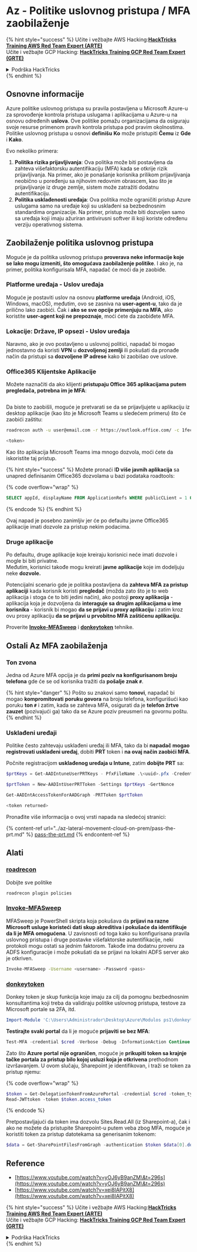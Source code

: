 # Az - Politike uslovnog pristupa / MFA zaobilaženje

{% hint style="success" %}
Učite i vežbajte AWS Hacking:<img src="../../../.gitbook/assets/image (1) (1).png" alt="" data-size="line">[**HackTricks Training AWS Red Team Expert (ARTE)**](https://training.hacktricks.xyz/courses/arte)<img src="../../../.gitbook/assets/image (1) (1).png" alt="" data-size="line">\
Učite i vežbajte GCP Hacking: <img src="../../../.gitbook/assets/image (2).png" alt="" data-size="line">[**HackTricks Training GCP Red Team Expert (GRTE)**<img src="../../../.gitbook/assets/image (2).png" alt="" data-size="line">](https://training.hacktricks.xyz/courses/grte)

<details>

<summary>Podrška HackTricks</summary>

* Proverite [**planove pretplate**](https://github.com/sponsors/carlospolop)!
* **Pridružite se** 💬 [**Discord grupi**](https://discord.gg/hRep4RUj7f) ili [**telegram grupi**](https://t.me/peass) ili **pratite** nas na **Twitteru** 🐦 [**@hacktricks\_live**](https://twitter.com/hacktricks\_live)**.**
* **Podelite hakerske trikove slanjem PR-ova na** [**HackTricks**](https://github.com/carlospolop/hacktricks) i [**HackTricks Cloud**](https://github.com/carlospolop/hacktricks-cloud) github repozitorijume.

</details>
{% endhint %}

## Osnovne informacije

Azure politike uslovnog pristupa su pravila postavljena u Microsoft Azure-u za sprovođenje kontrola pristupa uslugama i aplikacijama u Azure-u na osnovu određenih **uslova**. Ove politike pomažu organizacijama da osiguraju svoje resurse primenom pravih kontrola pristupa pod pravim okolnostima.\
Politike uslovnog pristupa u osnovi **definišu** **Ko** može pristupiti **Čemu** iz **Gde** i **Kako**.

Evo nekoliko primera:

1. **Politika rizika prijavljivanja**: Ova politika može biti postavljena da zahteva višefaktorsku autentifikaciju (MFA) kada se otkrije rizik prijavljivanja. Na primer, ako je ponašanje korisnika prilikom prijavljivanja neobično u poređenju sa njihovim redovnim obrascem, kao što je prijavljivanje iz druge zemlje, sistem može zatražiti dodatnu autentifikaciju.
2. **Politika usklađenosti uređaja**: Ova politika može ograničiti pristup Azure uslugama samo na uređaje koji su usklađeni sa bezbednosnim standardima organizacije. Na primer, pristup može biti dozvoljen samo sa uređaja koji imaju ažuriran antivirusni softver ili koji koriste određenu verziju operativnog sistema.

## Zaobilaženje politika uslovnog pristupa

Moguće je da politika uslovnog pristupa **proverava neke informacije koje se lako mogu izmeniti, što omogućava zaobilaženje politike**. I ako je, na primer, politika konfigurisala MFA, napadač će moći da je zaobiđe.

### Platforme uređaja - Uslov uređaja

Moguće je postaviti uslov na osnovu **platforme uređaja** (Android, iOS, Windows, macOS), međutim, ovo se zasniva na **user-agent-u**, tako da je prilično lako zaobići. Čak i **ako se sve opcije primenjuju na MFA**, ako koristite **user-agent koji ne prepoznaje**, moći ćete da zaobiđete MFA.

### Lokacije: Države, IP opsezi - Uslov uređaja

Naravno, ako je ovo postavljeno u uslovnoj politici, napadač bi mogao jednostavno da koristi **VPN** u **dozvoljenoj zemlji** ili pokušati da pronađe način da pristupi sa **dozvoljene IP adrese** kako bi zaobišao ove uslove.

### Office365 Klijentske Aplikacije

Možete naznačiti da ako klijenti **pristupaju Office 365 aplikacijama putem pregledača, potrebna im je MFA**:

<figure><img src="../../../.gitbook/assets/image (318).png" alt=""><figcaption></figcaption></figure>

Da biste to zaobišli, moguće je pretvarati se da se prijavljujete u aplikaciju iz desktop aplikacije (kao što je Microsoft Teams u sledećem primeru) što će zaobići zaštitu:
```bash
roadrecon auth -u user@email.com -r https://outlook.office.com/ -c 1fec8e78-bce4-4aaf-ab1b-5451cc387264 --tokrns-stdout

<token>
```
Kao što aplikacija Microsoft Teams ima mnogo dozvola, moći ćete da iskoristite taj pristup.

{% hint style="success" %}
Možete pronaći I**D više javnih aplikacija** sa unapred definisanim Office365 dozvolama u bazi podataka roadtools:

{% code overflow="wrap" %}
```sql
SELECT appId, displayName FROM ApplicationRefs WHERE publicCLient = 1 ORDER BY displayName ASC
```
{% endcode %}
{% endhint %}

Ovaj napad je posebno zanimljiv jer će po defaultu javne Office365 aplikacije imati dozvole za pristup nekim podacima.

### Druge aplikacije

Po defaultu, druge aplikacije koje kreiraju korisnici neće imati dozvole i mogle bi biti privatne.\
Međutim, korisnici takođe mogu kreirati **javne** **aplikacije** koje im dodeljuju neke **dozvole.**

Potencijalni scenario gde je politika postavljena da **zahteva MFA za pristup aplikaciji** kada korisnik koristi **pregledač** (možda zato što je to web aplikacija i stoga će to biti jedini način), ako postoji **proxy aplikacija** - aplikacija koja je dozvoljena da **interaguje sa drugim aplikacijama u ime korisnika** - korisnik bi mogao **da se prijavi u proxy aplikaciju** i zatim kroz ovu proxy aplikaciju **da se prijavi u prvobitno MFA zaštićenu aplikaciju**.

Proverite [**Invoke-MFASweep**](az-conditional-access-policies-mfa-bypass.md#invoke-mfasweep) i [**donkeytoken**](az-conditional-access-policies-mfa-bypass.md#donkeytoken) tehnike.

## Ostali Az MFA zaobilaženja

### Ton zvona

Jedna od Azure MFA opcija je da **primi poziv na konfigurisanom broju telefona** gde će se od korisnika tražiti da **pošalje znak `#`**.

{% hint style="danger" %}
Pošto su znakovi samo **tonovi**, napadač bi mogao **kompromitovati** **poruku govora** na broju telefona, konfigurišući kao poruku **ton `#`** i zatim, kada se zahteva MFA, osigurati da je **telefon žrtve zauzet** (pozivajući ga) tako da se Azure poziv preusmeri na govornu poštu.
{% endhint %}

### Usklađeni uređaji

Politike često zahtevaju usklađeni uređaj ili MFA, tako da bi **napadač mogao registrovati usklađeni uređaj**, dobiti **PRT** token i **na ovaj način zaobići MFA**.

Počnite registracijom **usklađenog uređaja u Intune**, zatim **dobijte PRT** sa:
```powershell
$prtKeys = Get-AADIntuneUserPRTKeys - PfxFileName .\<uuid>.pfx -Credentials $credentials

$prtToken = New-AADIntUserPRTToken -Settings $prtKeys -GertNonce

Get-AADIntAccessTokenForAADGraph -PRTToken $prtToken

<token returned>
```
Pronađite više informacija o ovoj vrsti napada na sledećoj stranici:

{% content-ref url="../az-lateral-movement-cloud-on-prem/pass-the-prt.md" %}
[pass-the-prt.md](../az-lateral-movement-cloud-on-prem/pass-the-prt.md)
{% endcontent-ref %}

## Alati

### [roadrecon](https://github.com/dirkjanm/ROADtools)

Dobijte sve politike
```bash
roadrecon plugin policies
```
### [Invoke-MFASweep](https://github.com/dafthack/MFASweep)

MFASweep je PowerShell skripta koja pokušava da **prijavi na razne Microsoft usluge koristeći dati skup akreditiva i pokušaće da identifikuje da li je MFA omogućena**. U zavisnosti od toga kako su konfigurisana pravila uslovnog pristupa i druge postavke višefaktorske autentifikacije, neki protokoli mogu ostati sa jednim faktorom. Takođe ima dodatnu proveru za ADFS konfiguracije i može pokušati da se prijavi na lokalni ADFS server ako je otkriven.
```bash
Invoke-MFASweep -Username <username> -Password <pass>
```
### [donkeytoken](https://github.com/silverhack/donkeytoken)

Donkey token je skup funkcija koje imaju za cilj da pomognu bezbednosnim konsultantima koji treba da validiraju politike uslovnog pristupa, testove za Microsoft portale sa 2FA, itd.
```powershell
Import-Module 'C:\Users\Administrador\Desktop\Azure\Modulos ps1\donkeytoken' -Force
```
**Testirajte svaki portal** da li je moguće **prijaviti se bez MFA**:
```powershell
Test-MFA -credential $cred -Verbose -Debug -InformationAction Continue
```
Zato što **Azure** **portal** **nije ograničen**, moguće je **prikupiti token sa krajnje tačke portala za pristup bilo kojoj usluzi koja je otkrivena** prethodnom izvršavanjem. U ovom slučaju, Sharepoint je identifikovan, i traži se token za pristup njemu:

{% code overflow="wrap" %}
```powershell
$token = Get-DelegationTokenFromAzurePortal -credential $cred -token_type microsoft.graph -extension_type Microsoft_Intune
Read-JWTtoken -token $token.access_token
```
{% endcode %}

Pretpostavljajući da token ima dozvolu Sites.Read.All (iz Sharepoint-a), čak i ako ne možete da pristupite Sharepoint-u putem veba zbog MFA, moguće je koristiti token za pristup datotekama sa generisanim tokenom:
```powershell
$data = Get-SharePointFilesFromGraph -authentication $token $data[0].downloadUrl
```
## Reference

* [https://www.youtube.com/watch?v=yOJ6yB9anZM\&t=296s](https://www.youtube.com/watch?v=yOJ6yB9anZM\&t=296s)
* [https://www.youtube.com/watch?v=xei8lAPitX8](https://www.youtube.com/watch?v=xei8lAPitX8)

{% hint style="success" %}
Učite i vežbajte AWS Hacking:<img src="../../../.gitbook/assets/image (1) (1).png" alt="" data-size="line">[**HackTricks Training AWS Red Team Expert (ARTE)**](https://training.hacktricks.xyz/courses/arte)<img src="../../../.gitbook/assets/image (1) (1).png" alt="" data-size="line">\
Učite i vežbajte GCP Hacking: <img src="../../../.gitbook/assets/image (2).png" alt="" data-size="line">[**HackTricks Training GCP Red Team Expert (GRTE)**<img src="../../../.gitbook/assets/image (2).png" alt="" data-size="line">](https://training.hacktricks.xyz/courses/grte)

<details>

<summary>Podrška HackTricks</summary>

* Proverite [**planove pretplate**](https://github.com/sponsors/carlospolop)!
* **Pridružite se** 💬 [**Discord grupi**](https://discord.gg/hRep4RUj7f) ili [**telegram grupi**](https://t.me/peass) ili **pratite** nas na **Twitteru** 🐦 [**@hacktricks\_live**](https://twitter.com/hacktricks\_live)**.**
* **Podelite hakerske trikove slanjem PR-ova na** [**HackTricks**](https://github.com/carlospolop/hacktricks) i [**HackTricks Cloud**](https://github.com/carlospolop/hacktricks-cloud) github repozitorijume.

</details>
{% endhint %}
